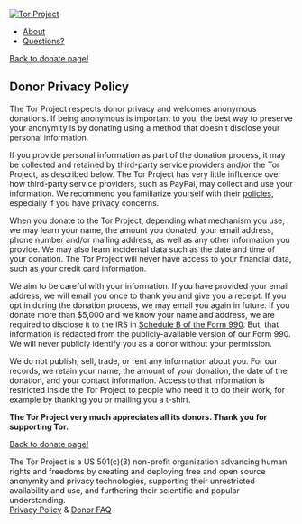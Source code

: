 [ ![Tor Project](../images/2016-tor-logo-heart.png) ](../index.html.en)

  * [About](../about/overview.html.en)
  * [Questions?](https://donate.torproject.org/donor-faq)

[Back to donate page!](../donate/donate.html.en)

## Donor Privacy Policy

The Tor Project respects donor privacy and welcomes anonymous donations. If
being anonymous is important to you, the best way to preserve your anonymity
is by donating using a method that doesn't disclose your personal information.

If you provide personal information as part of the donation process, it may be
collected and retained by third-party service providers and/or the Tor
Project, as described below. The Tor Project has very little influence over
how third-party service providers, such as PayPal, may collect and use your
information. We recommend you familiarize yourself with their
[policies](https://www.paypal.com/webapps/mpp/ua/privacy-full), especially if
you have privacy concerns.

When you donate to the Tor Project, depending what mechanism you use, we may
learn your name, the amount you donated, your email address, phone number
and/or mailing address, as well as any other information you provide. We may
also learn incidental data such as the date and time of your donation. The Tor
Project will never have access to your financial data, such as your credit
card information.

We aim to be careful with your information. If you have provided your email
address, we will email you once to thank you and give you a receipt. If you
opt in during the donation process, we may email you again in future. If you
donate more than $5,000 and we know your name and address, we are required to
disclose it to the IRS in [Schedule B of the Form
990](https://www.irs.gov/pub/irs-pdf/f990ezb.pdf). But, that information is
redacted from the publicly-available version of our Form 990. We will never
publicly identify you as a donor without your permission.

We do not publish, sell, trade, or rent any information about you. For our
records, we retain your name, the amount of your donation, the date of the
donation, and your contact information. Access to that information is
restricted inside the Tor Project to people who need it to do their work, for
example by thanking you or mailing you a t-shirt.

**The Tor Project very much appreciates all its donors. Thank you for
supporting Tor.**

[Back to donate page!](../donate/donate.html.en)

The Tor Project is a US 501(c)(3) non-profit organization advancing human
rights and freedoms by creating and deploying free and open source anonymity
and privacy technologies, supporting their unrestricted availability and use,
and furthering their scientific and popular understanding.  
[Privacy Policy](https://donate.torproject.org/privacy-policy) & [Donor
FAQ](https://donate.torproject.org/donor-faq)

